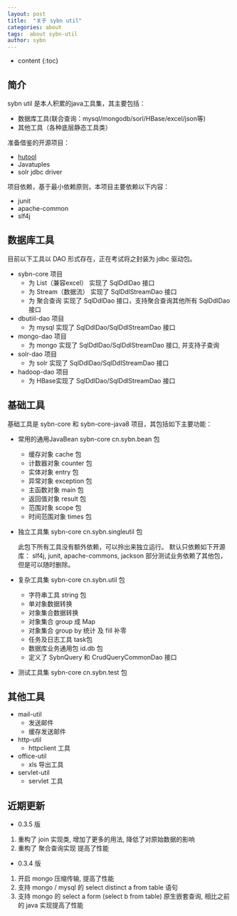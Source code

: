 ```yaml
---
layout: post
title:  "关于 sybn util"
categories: about
tags:  about sybn-util
author: sybn
---
```


* content
{:toc}

## 简介
sybn util 是本人积累的java工具集，其主要包括：
- 数据库工具(联合查询：mysql/mongodb/sorl/HBase/excel/json等)
- 其他工具（各种底层静态工具类）

准备借鉴的开源项目：
- [hutool](https://gitee.com/loolly/hutool)
- Javatuples
- solr jdbc driver

项目依赖，基于最小依赖原则，本项目主要依赖以下内容：
- junit
- apache-common
- slf4j

## 数据库工具

目前以下工具以 DAO 形式存在，正在考试将之封装为 jdbc 驱动包。

- sybn-core 项目
  - 为 List（兼容excel） 实现了 SqlDdlDao 接口
  - 为 Stream（数据流） 实现了 SqlDdlStreamDao 接口
  - 为 聚合查询 实现了 SqlDdlDao 接口，支持聚合查询其他所有 SqlDdlDao 接口
- dbutiil-dao 项目
  - 为 mysql 实现了 SqlDdlDao/SqlDdlStreamDao 接口
- mongo-dao 项目
  - 为 mongo 实现了 SqlDdlDao/SqlDdlStreamDao 接口, 并支持子查询
- solr-dao 项目
  - 为 solr 实现了 SqlDdlDao/SqlDdlStreamDao 接口
- hadoop-dao 项目
  - 为 HBase实现了 SqlDdlDao/SqlDdlStreamDao 接口

## 基础工具
基础工具是 sybn-core 和 sybn-core-java8 项目，其包括如下主要功能：
- 常用的通用JavaBean sybn-core cn.sybn.bean 包
  - 缓存对象 cache 包
  - 计数器对象 counter 包
  - 实体对象 entry 包
  - 异常对象 exception 包
  - 主函数对象 main 包
  - 返回值对象 result 包
  - 范围对象 scope 包
  - 时间范围对象 times 包
- 独立工具集 sybn-core cn.sybn.singleutil 包

  此包下所有工具没有额外依赖，可以拎出来独立运行。
  默认只依赖如下开源库： slf4j, junit, apache-commons, jackson
  部分测试业务依赖了其他包，但是可以随时删除。
  
- 复杂工具集 sybn-core cn.sybn.util 包
  - 字符串工具 string 包
  - 单对象数据转换 
  - 对象集合数据转换
  - 对象集合 group 成 Map
  - 对象集合 group by 统计 及 fill 补零
  - 任务及日志工具 task包
  - 数据库业务通用包 id.db 包
  - 定义了 SybnQuery 和 CrudQueryCommonDao 接口
- 测试工具集 sybn-core cn.sybn.test 包

## 其他工具
- mail-util
  - 发送邮件
  - 缓存发送邮件
- http-util
  - httpclient 工具
- office-util
  - xls 导出工具
- servlet-util
  - servlet 工具
  
## 近期更新

- 0.3.5 版
1. 重构了 join 实现类, 增加了更多的用法, 降低了对原始数据的影响
2. 重构了 聚合查询实现 提高了性能

- 0.3.4 版
1. 开启 mongo 压缩传输, 提高了性能
2. 支持 mongo / mysql 的 select distinct a from table 语句
3. 支持 mongo 的  select a form (select b from table) 原生嵌套查询, 相比之前的 java 实现提高了性能
